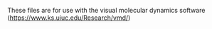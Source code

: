 These files are for use with the visual molecular dynamics software (https://www.ks.uiuc.edu/Research/vmd/)
